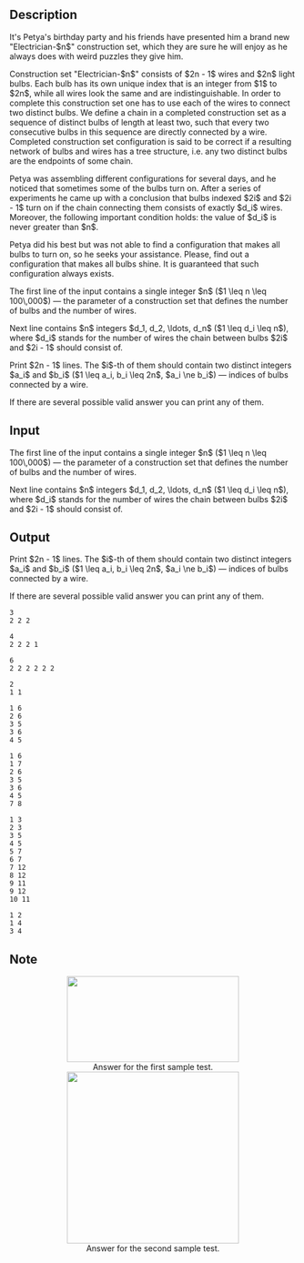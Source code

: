 ## Description

<div><p>It's Petya's birthday party and his friends have presented him a brand new "Electrician-$n$" construction set, which they are sure he will enjoy as he always does with weird puzzles they give him.</p><p>Construction set "Electrician-$n$" consists of $2n - 1$ wires and $2n$ light bulbs. Each bulb has its own unique index that is an integer from $1$ to $2n$, while all wires look the same and are indistinguishable. In order to complete this construction set one has to use each of the wires to connect two distinct bulbs. We define a <span class="tex-font-style-it">chain</span> in a completed construction set as a sequence of distinct bulbs of length at least two, such that every two consecutive bulbs in this sequence are directly connected by a wire. Completed construction set configuration is said to be correct if a resulting network of bulbs and wires has a tree structure, i.e. any two distinct bulbs are the endpoints of some chain.</p><p>Petya was assembling different configurations for several days, and he noticed that sometimes some of the bulbs turn on. After a series of experiments he came up with a conclusion that bulbs indexed $2i$ and $2i - 1$ turn on if the chain connecting them consists of exactly $d_i$ wires. Moreover, the following <span class="tex-font-style-bf">important</span> condition holds: the value of $d_i$ is never greater than $n$.</p><p>Petya did his best but was not able to find a configuration that makes all bulbs to turn on, so he seeks your assistance. Please, find out a configuration that makes all bulbs shine. It is guaranteed that such configuration always exists.</p></div><div class="input-specification"><p>The first line of the input contains a single integer $n$ ($1 \leq n \leq 100\,000$)&nbsp;— the parameter of a construction set that defines the number of bulbs and the number of wires.</p><p>Next line contains $n$ integers $d_1, d_2, \ldots, d_n$ ($1 \leq d_i \leq n$), where $d_i$ stands for the number of wires the chain between bulbs $2i$ and $2i - 1$ should consist of.</p></div><div class="output-specification"><p>Print $2n - 1$ lines. The $i$-th of them should contain two distinct integers $a_i$ and $b_i$ ($1 \leq a_i, b_i \leq 2n$, $a_i \ne b_i$)&nbsp;— indices of bulbs connected by a wire.</p><p>If there are several possible valid answer you can print any of them.</p></div>

## Input

<p>The first line of the input contains a single integer $n$ ($1 \leq n \leq 100\,000$)&nbsp;— the parameter of a construction set that defines the number of bulbs and the number of wires.</p><p>Next line contains $n$ integers $d_1, d_2, \ldots, d_n$ ($1 \leq d_i \leq n$), where $d_i$ stands for the number of wires the chain between bulbs $2i$ and $2i - 1$ should consist of.</p>

## Output

<p>Print $2n - 1$ lines. The $i$-th of them should contain two distinct integers $a_i$ and $b_i$ ($1 \leq a_i, b_i \leq 2n$, $a_i \ne b_i$)&nbsp;— indices of bulbs connected by a wire.</p><p>If there are several possible valid answer you can print any of them.</p>





```input1
3
2 2 2
```




```input2
4
2 2 2 1
```




```input3
6
2 2 2 2 2 2
```




```input4
2
1 1
```




```output1
1 6
2 6
3 5
3 6
4 5
```




```output2
1 6
1 7
2 6
3 5
3 6
4 5
7 8
```




```output3
1 3
2 3
3 5
4 5
5 7
6 7
7 12
8 12
9 11
9 12
10 11
```




```output4
1 2
1 4
3 4
```



## Note

<center> <img class="tex-graphics" height="151px" src="file://zfb2eJHn.png" style="max-width: 100.0%;max-height: 100.0%;" width="302px"> </center> <center> Answer for the first sample test. </center> <center> <img class="tex-graphics" height="302px" src="file://4mweU85c.png" style="max-width: 100.0%;max-height: 100.0%;" width="302px"> </center> <center> Answer for the second sample test. </center>
